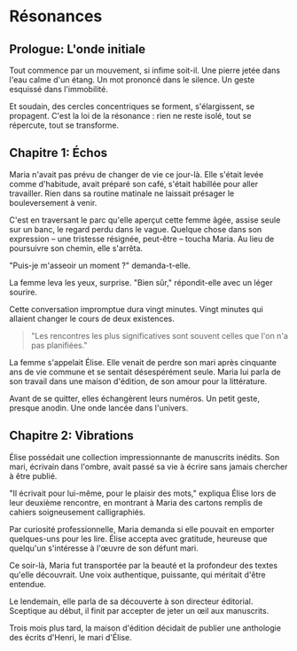 # Résonances

## Prologue: L'onde initiale

Tout commence par un mouvement, si infime soit-il. Une pierre jetée dans l'eau calme d'un étang. Un mot prononcé dans le silence. Un geste esquissé dans l'immobilité.

Et soudain, des cercles concentriques se forment, s'élargissent, se propagent. C'est la loi de la résonance : rien ne reste isolé, tout se répercute, tout se transforme.

## Chapitre 1: Échos

Maria n'avait pas prévu de changer de vie ce jour-là. Elle s'était levée comme d'habitude, avait préparé son café, s'était habillée pour aller travailler. Rien dans sa routine matinale ne laissait présager le bouleversement à venir.

C'est en traversant le parc qu'elle aperçut cette femme âgée, assise seule sur un banc, le regard perdu dans le vague. Quelque chose dans son expression – une tristesse résignée, peut-être – toucha Maria. Au lieu de poursuivre son chemin, elle s'arrêta.

"Puis-je m'asseoir un moment ?" demanda-t-elle.

La femme leva les yeux, surprise. "Bien sûr," répondit-elle avec un léger sourire.

Cette conversation impromptue dura vingt minutes. Vingt minutes qui allaient changer le cours de deux existences.

> "Les rencontres les plus significatives sont souvent celles que l'on n'a pas planifiées."

La femme s'appelait Élise. Elle venait de perdre son mari après cinquante ans de vie commune et se sentait désespérément seule. Maria lui parla de son travail dans une maison d'édition, de son amour pour la littérature.

Avant de se quitter, elles échangèrent leurs numéros. Un petit geste, presque anodin. Une onde lancée dans l'univers.

## Chapitre 2: Vibrations

Élise possédait une collection impressionnante de manuscrits inédits. Son mari, écrivain dans l'ombre, avait passé sa vie à écrire sans jamais chercher à être publié.

"Il écrivait pour lui-même, pour le plaisir des mots," expliqua Élise lors de leur deuxième rencontre, en montrant à Maria des cartons remplis de cahiers soigneusement calligraphiés.

Par curiosité professionnelle, Maria demanda si elle pouvait en emporter quelques-uns pour les lire. Élise accepta avec gratitude, heureuse que quelqu'un s'intéresse à l'œuvre de son défunt mari.

Ce soir-là, Maria fut transportée par la beauté et la profondeur des textes qu'elle découvrait. Une voix authentique, puissante, qui méritait d'être entendue.

Le lendemain, elle parla de sa découverte à son directeur éditorial. Sceptique au début, il finit par accepter de jeter un œil aux manuscrits.

Trois mois plus tard, la maison d'édition décidait de publier une anthologie des écrits d'Henri, le mari d'Élise.

